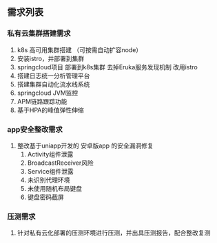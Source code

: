 ## 需求列表
### 私有云集群搭建需求
1. k8s 高可用集群搭建 （可按需自动扩容node）
2. 安装istro，并部署到集群
3. springcloud项目 部署到k8s集群 去掉Eruka服务发现机制 改用istro
4. 搭建日志统一分析管理平台
5. 搭建集群自动化流水线系统
6. springcloud JVM监控
7. APM链路跟踪功能
8. 基于HPA的峰值弹性伸缩
### app安全整改需求
1. 整改基于uniapp开发的 安卓版app 的安全漏洞修复
    1. Activity组件泄露
    2. BroadcastReceiver风险
    3. Service组件泄露
    4. 未识别代理环境
    5. 未使用随机布局键盘
    6. 键盘密码截屏
### 压测需求
1. 针对私有云化部署的压测环境进行压测，并出具压测报告，配合整改复测